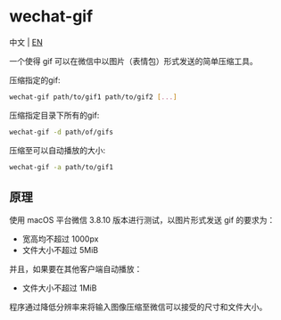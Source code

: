 # wechat-gif

中文 | [EN](README_EN.md)

一个使得 gif 可以在微信中以图片（表情包）形式发送的简单压缩工具。

压缩指定的gif:

```bash
wechat-gif path/to/gif1 path/to/gif2 [...]
```

压缩指定目录下所有的gif:

```bash
wechat-gif -d path/of/gifs
```

压缩至可以自动播放的大小:

```bash
wechat-gif -a path/to/gif1
```

## 原理

使用 macOS 平台微信 3.8.10 版本进行测试，以图片形式发送 gif 的要求为：

- 宽高均不超过 1000px
- 文件大小不超过 5MiB

并且，如果要在其他客户端自动播放：

- 文件大小不超过 1MiB

程序通过降低分辨率来将输入图像压缩至微信可以接受的尺寸和文件大小。
